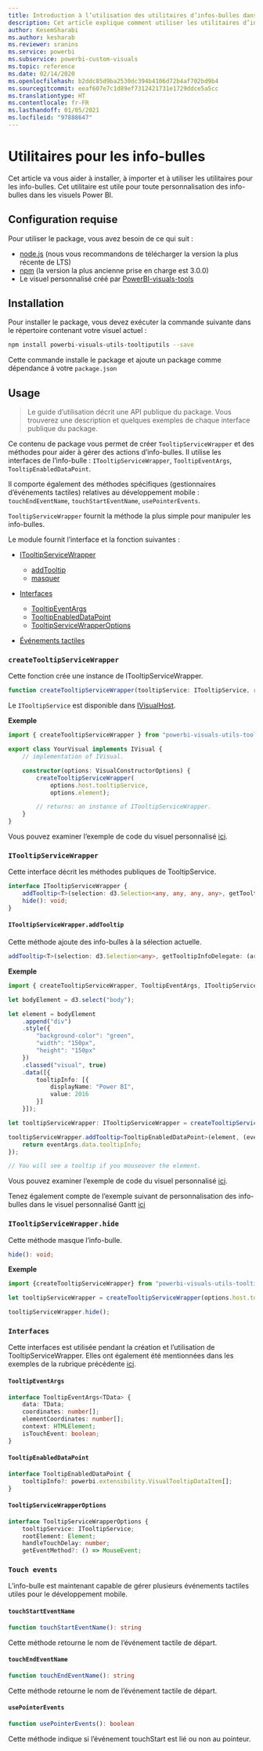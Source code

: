 ```yaml
---
title: Introduction à l’utilisation des utilitaires d’infos-bulles dans les visuels Power BI de l’analytique incorporée Power BI pour obtenir de meilleurs insights via la BI incorporée
description: Cet article explique comment utiliser les utilitaires d’info-bulles pour simplifier la personnalisation des info-bulles pour les visuels Power BI. Obtenez de meilleurs insights BI incorporés avec l’analytique incorporée Power BI.
author: KesemSharabi
ms.author: kesharab
ms.reviewer: sranins
ms.service: powerbi
ms.subservice: powerbi-custom-visuals
ms.topic: reference
ms.date: 02/14/2020
ms.openlocfilehash: b2ddc85d9ba2530dc394b4106d72b4af702bd9b4
ms.sourcegitcommit: eeaf607e7c1d89ef7312421731e1729ddce5a5cc
ms.translationtype: HT
ms.contentlocale: fr-FR
ms.lasthandoff: 01/05/2021
ms.locfileid: "97888647"
---
```

# <a name="tooltip-utils"></a>Utilitaires pour les info-bulles
Cet article va vous aider à installer, à importer et à utiliser les utilitaires pour les info-bulles. Cet utilitaire est utile pour toute personnalisation des info-bulles dans les visuels Power BI.

## <a name="requirements"></a>Configuration requise
Pour utiliser le package, vous avez besoin de ce qui suit :
* [node.js](https://nodejs.org) (nous vous recommandons de télécharger la version la plus récente de LTS)
* [npm](https://www.npmjs.com/) (la version la plus ancienne prise en charge est 3.0.0)
* Le visuel personnalisé créé par [PowerBI-visuals-tools](https://www.npmjs.com/package/powerbi-visuals-tools)

## <a name="installation"></a>Installation

Pour installer le package, vous devez exécuter la commande suivante dans le répertoire contenant votre visuel actuel :

```bash
npm install powerbi-visuals-utils-tooltiputils --save
```
Cette commande installe le package et ajoute un package comme dépendance á votre ```package.json```

## <a name="usage"></a>Usage

> Le guide d’utilisation décrit une API publique du package. Vous trouverez une description et quelques exemples de chaque interface publique du package.

Ce contenu de package vous permet de créer `TooltipServiceWrapper` et des méthodes pour aider à gérer des actions d’info-bulles. Il utilise les interfaces de l’info-bulle : `ITooltipServiceWrapper`, `TooltipEventArgs`, `TooltipEnabledDataPoint`. 

Il comporte également des méthodes spécifiques (gestionnaires d’événements tactiles) relatives au développement mobile : `touchEndEventName`, `touchStartEventName`, `usePointerEvents`.

`TooltipServiceWrapper` fournit la méthode la plus simple pour manipuler les info-bulles.

Le module fournit l’interface et la fonction suivantes :
* [ITooltipServiceWrapper](#itooltipservicewrapper)
  * [addTooltip](#itooltipservicewrapperaddtooltip)
  * [masquer](#itooltipservicewrapperhide)

* [Interfaces](#interfaces)
  * [TooltipEventArgs](#tooltipeventargs)
  * [TooltipEnabledDataPoint](#tooltipenableddatapoint)
  * [TooltipServiceWrapperOptions](#tooltipservicewrapperoptions)
* [Événements tactiles](#touch-events)

### `createTooltipServiceWrapper`
Cette fonction crée une instance de ITooltipServiceWrapper.

```typescript
function createTooltipServiceWrapper(tooltipService: ITooltipService, rootElement: Element, handleTouchDelay?: number,  getEventMethod?: () => MouseEvent): ITooltipServiceWrapper;
```

Le ```ITooltipService``` est disponible dans [IVisualHost](https://github.com/microsoft/PowerBI-visuals-tools/blob/master/templates/visuals/.api/v2.6.0/PowerBI-visuals.d.ts#L1335).

**Exemple**

```typescript
import { createTooltipServiceWrapper } from "powerbi-visuals-utils-tooltiputils";

export class YourVisual implements IVisual {
    // implementation of IVisual.

    constructor(options: VisualConstructorOptions) {
        createTooltipServiceWrapper(
            options.host.tooltipService,
            options.element);

        // returns: an instance of ITooltipServiceWrapper.
    }
}
```

Vous pouvez examiner l’exemple de code du visuel personnalisé [ici](https://github.com/microsoft/powerbi-visuals-gantt/blob/master/src/gantt.ts#L391).

### `ITooltipServiceWrapper`
Cette interface décrit les méthodes publiques de TooltipService.

```typescript
interface ITooltipServiceWrapper {
    addTooltip<T>(selection: d3.Selection<any, any, any, any>, getTooltipInfoDelegate: (args: TooltipEventArgs<T>) => powerbi.extensibility.VisualTooltipDataItem[], getDataPointIdentity?: (args: TooltipEventArgs<T>) => powerbi.visuals.ISelectionId, reloadTooltipDataOnMouseMove?: boolean): void;
    hide(): void;
}
```

#### `ITooltipServiceWrapper.addTooltip`

Cette méthode ajoute des info-bulles à la sélection actuelle.

```typescript
addTooltip<T>(selection: d3.Selection<any>, getTooltipInfoDelegate: (args: TooltipEventArgs<T>) => VisualTooltipDataItem[], getDataPointIdentity?: (args: TooltipEventArgs<T>) => ISelectionId, reloadTooltipDataOnMouseMove?: boolean): void;
```

**Exemple**

```typescript
import { createTooltipServiceWrapper, TooltipEventArgs, ITooltipServiceWrapper, TooltipEnabledDataPoint } from "powerbi-visuals-utils-tooltiputils";

let bodyElement = d3.select("body");

let element = bodyElement
    .append("div")
    .style({
        "background-color": "green",
        "width": "150px",
        "height": "150px"
    })
    .classed("visual", true)
    .data([{
        tooltipInfo: [{
            displayName: "Power BI",
            value: 2016
        }]
    }]);

let tooltipServiceWrapper: ITooltipServiceWrapper = createTooltipServiceWrapper(tooltipService, bodyElement.get(0)); // tooltipService is from the IVisualHost.

tooltipServiceWrapper.addTooltip<TooltipEnabledDataPoint>(element, (eventArgs: TooltipEventArgs<TooltipEnabledDataPoint>) => {
    return eventArgs.data.tooltipInfo;
});

// You will see a tooltip if you mouseover the element.
```

Vous pouvez examiner l’exemple de code du visuel personnalisé [ici](https://github.com/microsoft/powerbi-visuals-gantt/blob/master/src/gantt.ts#L2931).

Tenez également compte de l’exemple suivant de personnalisation des info-bulles dans le visuel personnalisé Gantt [ici](https://github.com/microsoft/powerbi-visuals-gantt/blob/master/src/gantt.ts#L573-L648)

### `ITooltipServiceWrapper.hide`

Cette méthode masque l’info-bulle.

```typescript
hide(): void;
```

**Exemple**

```typescript
import {createTooltipServiceWrapper} from "powerbi-visuals-utils-tooltiputils";

let tooltipServiceWrapper = createTooltipServiceWrapper(options.host.tooltipService, options.element); // options are from the VisualConstructorOptions.

tooltipServiceWrapper.hide();
```
### `Interfaces`
Cette interfaces est utilisée pendant la création et l’utilisation de TooltipServiceWrapper. Elles ont également été mentionnées dans les exemples de la rubrique précédente [ici](#itooltipservicewrapperaddtooltip).

#### `TooltipEventArgs`
```typescript
interface TooltipEventArgs<TData> {
    data: TData;
    coordinates: number[];
    elementCoordinates: number[];
    context: HTMLElement;
    isTouchEvent: boolean;
}
```

#### `TooltipEnabledDataPoint`
```typescript
interface TooltipEnabledDataPoint {
    tooltipInfo?: powerbi.extensibility.VisualTooltipDataItem[];
}
```

#### `TooltipServiceWrapperOptions`
```typescript
interface TooltipServiceWrapperOptions {
    tooltipService: ITooltipService;
    rootElement: Element;
    handleTouchDelay: number;
    getEventMethod?: () => MouseEvent;
```

### `Touch events`

L’info-bulle est maintenant capable de gérer plusieurs événements tactiles utiles pour le développement mobile.

#### `touchStartEventName`
```typescript
function touchStartEventName(): string
```
Cette méthode retourne le nom de l’événement tactile de départ.

#### `touchEndEventName`
```typescript
function touchEndEventName(): string
```
Cette méthode retourne le nom de l’événement tactile de départ.

#### `usePointerEvents`
```typescript
function usePointerEvents(): boolean
```
Cette méthode indique si l’événement touchStart est lié ou non au pointeur.
